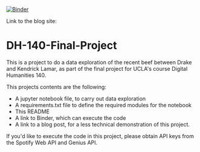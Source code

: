 [![Binder](https://mybinder.org/badge_logo.svg)](https://mybinder.org/v2/gh/johnamii/DH-140-Final-Project/main)

Link to the blog site: 

# DH-140-Final-Project

This is a project to do a data exploration of the recent beef between Drake and Kendrick Lamar, as part of the final project for UCLA's course Digital Humanities 140.

This projects contents are the following:
* A jupyter notebook file, to carry out data exploration
* A requirements.txt file to define the required modules for the notebook
* This README
* A link to Binder, which can execute the code
* A link to a blog post, for a less technical demonstration of this project.

If you'd like to execute the code in this project, please obtain API keys from the Spotify Web API and Genius API.